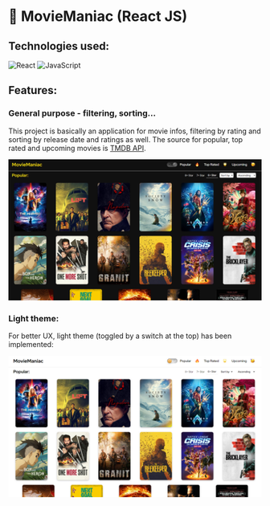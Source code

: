 # 🎥 MovieManiac (React JS)

## Technologies used:

![React](https://img.shields.io/badge/react-%2320232a.svg?style=for-the-badge&logo=react&logoColor=%2361DAFB) ![JavaScript](https://img.shields.io/badge/javascript-%23323330.svg?style=for-the-badge&logo=javascript&logoColor=%23F7DF1E)

## Features:

### General purpose - filtering, sorting...

This project is basically an application for movie infos, filtering by rating and sorting by release date and ratings as well. The source for popular, top rated and upcoming movies is [TMDB API](https://developer.themoviedb.org/reference/intro/getting-started).

<img title="dark-theme" alt="movie maniac on dark theme" src="./src/assets/moviemaniac-dark.png">

### Light theme:

For better UX, light theme (toggled by a switch at the top) has been implemented:

<img title="light-theme" alt="movie maniac on light theme" src="./src/assets/moviemaniac-light.png">
